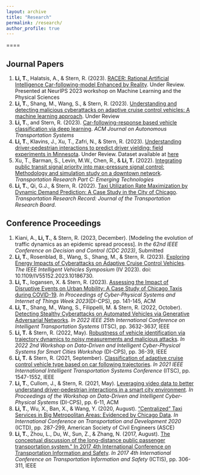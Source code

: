 ```yaml
---
layout: archive
title: "Research"
permalink: /research/
author_profile: true
---
```

<!-- Google tag (gtag.js) -->
<script async src="https://www.googletagmanager.com/gtag/js?id=G-3E74C49H73"></script>
<script>
  window.dataLayer = window.dataLayer || [];
  function gtag(){dataLayer.push(arguments);}
  gtag('js', new Date());

  gtag('config', 'G-3E74C49H73');
</script>
<!-- Currently under construction-->
====


## Journal Papers
1. **Li, T.**, Halatsis, A., & Stern, R. (2023). [RACER: Rational Artificial Intelligence Car-following-model Enhanced by Reality](https://arxiv.org/abs/2312.07003). Under Review. Presented at NeurIPS 2023 workshop on Machine Learning and the Physical Sciences
2. **Li, T.**, Shang, M., Wang, S., & Stern, R. (2023). [Understanding and detecting malicious cyberattacks on adaptive cruise control vehicles: A machine learning approach](https://arxiv.org/abs/2310.17091). Under Review
3. **Li, T.**, and Stern, R. (2023). [Car-following-response based vehicle classification via deep learning](https://dl.acm.org/doi/abs/10.1145/3603369). *ACM Journal on Autonomous Transportation Systems*
4. **Li, T.**, Klavins, J., Xu, T., Zafri, N., & Stern, R. (2023). [Understanding driver-pedestrian interactions to predict driver yielding: field experiments in Minnesota](https://arxiv.org/abs/2312.15113). Under Review. Dataset available at [here](https://www.researchgate.net/publication/371488219_Naturalistic_open-source_pedestrian-driver_yielding_dataset_collected_in_Minnesota)
5. Xu, T., Barman, S., Levin, M.W., Chen, R., & **Li, T.** (2022). [Integrating public transit signal priority into max-pressure signal control: Methodology and simulation study on a downtown network](https://www.sciencedirect.com/science/article/pii/S0968090X22000602). *Transportation Research Part C: Emerging Technologies*
6. **Li, T.**, Qi, G.J., & Stern, R. (2022). [Taxi Utilization Rate Maximization by Dynamic Demand Prediction: A Case Study in the City of Chicago](https://journals.sagepub.com/doi/full/10.1177/03611981211059769). *Transportation Research Record: Journal of the Transportation Research Board*. 




## Conference Proceedings
1. Kiani, A., **Li, T.**, & Stern, R. (2023, December). [Modeling the evolution of traffic dynamics as an epidemic spread process]. *In the 62nd IEEE Conference on Decision and Control (CDC 2023)*, Submitted
2. **Li, T.**, Rosenblad, B., Wang, S., Shang, M., & Stern, R. (2023). [Exploring Energy Impacts of Cyberattacks on Adaptive Cruise Control Vehicles](https://www.researchgate.net/publication/371472640_Exploring_Energy_Impacts_of_Cyberattacks_on_Adaptive_Cruise_Control_Vehicles). *The IEEE Intelligent Vehicles Symposium* (IV 2023). doi: 10.1109/IV55152.2023.10186730.
3. **Li, T.**, Iogansen, X. & Stern, R. (2023). [Assessing the Impact of Disruptive Events on Urban Mobility: A Case Study of Chicago Taxis during COVID-19](https://dl.acm.org/doi/abs/10.1145/3576914.3587708). *In Proceedings of Cyber-Physical Systems and Internet of Things Week 2023*(DI-CPS), pp. 141-145, ACM
4. **Li, T.**, Shang, M., Wang, S., Filippelli, M.  & Stern, R. (2022, October). [Detecting Stealthy Cyberattacks on Automated Vehicles via Generative Adversarial Networks](https://ieeexplore.ieee.org/abstract/document/9922128). *In 2022 IEEE 25th International Conference on Intelligent Transportation Systems* (ITSC), pp. 3632-3637, IEEE
5. **Li, T.** & Stern, R. (2022, May). [Robustness of vehicle identification via trajectory dynamics to noisy measurements and malicious attacks](https://ieeexplore.ieee.org/abstract/document/9805368). *In 2022 2nd Workshop on Data-Driven and Intelligent Cyber-Physical Systems for Smart Cities Workshop* (DI-CPS), pp. 36-39, IEEE
6. **Li, T.** & Stern, R. (2021, September). [Classification of adaptive cruise control vehicle type based on car following trajectories](https://ieeexplore.ieee.org/abstract/document/9564462). *In 2021 IEEE International Intelligent Transportation Systems Conference* (ITSC), pp. 1547-1552, IEEE
7. **Li, T.**, Cullom, J., & Stern, R. (2021, May). [Leveraging video data to better understand driver-pedestrian interactions in a smart city environment](https://dl.acm.org/doi/abs/10.1145/3459609.3460524). *In Proceedings of the Workshop on Data-Driven and Intelligent Cyber-Physical Systems* (DI-CPS), pp. 6-11, ACM
8. **Li, T.**, Wu, X., Ban, X., & Wang, Y. (2020, August). [“Centralized” Taxi Services in Big Metropolitan Areas: Evidenced by Chicago Data](https://ascelibrary.org/doi/abs/10.1061/9780784483169.024). *In International Conference on Transportation and Development 2020* (ICTD), pp. 287-299, American Society of Civil Engineers (ASCE)
9. **Li, T.**, Zhou, L., Du, W., Sun, Z., & Zhang, N. (2017, August). [The conceptual discussion of the long-distance public passenger transportation system." In 2017 4th International Conference on Transportation Information and Safety](https://ieeexplore.ieee.org/abstract/document/8047781). *In 2017 4th International Conference on Transportation Information and Safety* (ICTIS), pp. 306-311, IEEE


<br/>
<script type='text/javascript' id='clustrmaps' src='//cdn.clustrmaps.com/map_v2.js?cl=ffffff&w=a&t=tt&d=mOLq8ml6_8GeJFfRaOGlKt1qOHfyBzpQU0YGiQEZeOA'></script>


